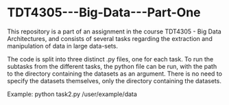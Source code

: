 # TDT4305---Big-Data---Part-One
This repository is a part of an assignment in the course TDT4305 - Big Data Architectures, and consists of several tasks regarding the extraction and manipulation of data in large data-sets. 


The code is split into three distinct .py files, one for each task. To run the subtasks from the different tasks, the python file can be run, with the path to the directory containing the datasets as an argument. There is no need to specify the datasets themselves, only the directory containing the datasets. 

Example: python task2.py /user/example/data

